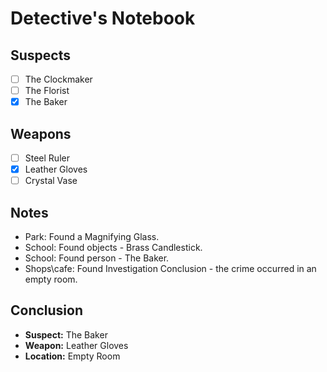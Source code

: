 # Detective's Notebook

## Suspects
- [ ] The Clockmaker
- [ ] The Florist
- [X] The Baker

## Weapons
- [ ] Steel Ruler
- [X] Leather Gloves
- [ ] Crystal Vase

## Notes
- Park: Found a Magnifying Glass.
- School: Found objects - Brass Candlestick.
- School: Found person - The Baker.
- Shops\cafe: Found Investigation Conclusion - the crime occurred in an empty room.

## Conclusion
- **Suspect:** The Baker
- **Weapon:** Leather Gloves
- **Location:** Empty Room
